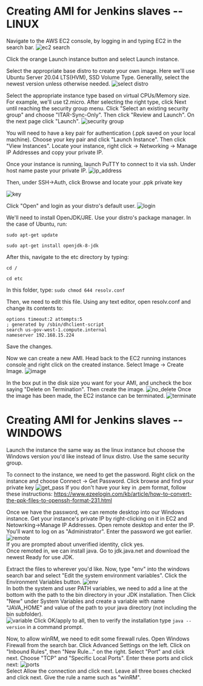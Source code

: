 

# Creating AMI for Jenkins slaves -- LINUX
Navigate to the AWS EC2 console, by logging in and typing EC2 in the search bar.
![ec2 search](images/ec2_search.png)

Click the orange Launch instance button and select Launch instance.

Select the appropriate base distro to create your own image. Here we'll use Ubuntu Server 20.04 LTS(HVM), SSD Volume Type. Generallly, select the newest version unless otherwise needed.
![select distro](images/select_distro.png)

Select the appropriate instance type based on virtual CPUs/Memory size. For example, we'll use t2.micro. After selecting the right type, click Next until reaching the security group menu.
Click "Select an existing security group" and choose "ITAR-Sync-Only". Then click "Review and Launch". On the next page click "Launch".
![security group](images/security_group.png)

You will need to have a key pair for authentication (.ppk saved on your local machine). Choose your key pair and click "Launch Instance". Then click "View Instances". Locate your instance, right click -> Networking -> Manage IP Addresses and copy your private IP.

Once your instance is running, launch PuTTY to connect to it via ssh. Under host name paste your private IP. 
![ip_address](images/ip_address.png)

Then, under SSH->Auth, click Browse and locate your .ppk private key

![key](images/key.png)

Click "Open" and login as your distro's default user.
![login](images/login.png)

We'll need to install OpenJDK/JRE. Use your distro's package manager. In the case of Ubuntu, run:

`sudo apt-get update`

`sudo apt-get install openjdk-8-jdk`

After this, navigate to the etc directory by typing: 

`cd /`

`cd etc`

In this folder, type: 
`sudo chmod 644 resolv.conf`

Then, we need to edit this file. Using any text editor, open resolv.conf and change its contents to:


`options timeout:2 attempts:5`  
`; generated by /sbin/dhclient-script`  
`search us-gov-west-1.compute.internal`  
`nameserver 192.168.15.224`

Save the changes.

Now we can create a new AMI. Head back to the EC2 running instances console and right click on the created instance. Select Image -> Create Image.
![image](images/create_image.png)


In the box put in the disk size you want for your AMI, and uncheck the box saying "Delete on Termination". Then create the image.
![no_delete](images/no_delete.png)
Once the image has been made, the EC2 instance can be terminated.
![terminate](images/terminate.png)







# Creating AMI for Jenkins slaves -- WINDOWS

Launch the instance the same way as the linux instance but choose the Windows version you'd like instead of linux distro. Use the same security group.

To connect to the instance, we need to get the password. Right click on the instance and choose Connect -> Get Password. Click browse and find your private key 
![get_pass](images/get_password.png)
If you don't have your key in .pem format, follow these instructions:
https://www.ezeelogin.com/kb/article/how-to-convert-the-ppk-files-to-openssh-format-231.html


Once we have the password, we can remote desktop into our Windows instance.
Get your instance's private IP by right-clicking on it in EC2 and Netowrking->Manage IP Addresses. Open remote desktop and enter the IP. You'll want to log on as "Administrator". Enter the password we got earlier. 
![remote](images/remote.png)  
If you are prompted about unverified identity, click yes.  
Once remoted in, we can install java. Go to jdk.java.net and download the newest Ready for use JDK.

Extract the files to wherever you'd like. Now, type "env" into the windows search bar and select "Edit the system environment variables". Click the Environment Variables button.
![env](images/env.png)  
 In both the system and user PATH variables, we need to add a line at the bottom with the path to the bin directory in your JDK installation. Then Click "New" under System Variables and create a variable with name "JAVA_HOME" and value of the path to your java directory (not including the bin subfolder).  
 ![variable](images/variable.png)
 Click OK/apply to all, then to verify the installation type `java --version` in a command prompt.  
   
 Now, to allow winRM, we need to edit some firewall rules. Open Windows Firewall from the search bar. Click Advanced Settings on the left. Click on "Inbound Rules", then "New Rule..." on the right. Select "Port" and click next. Choose "TCP" and "Specific Local Ports". Enter these ports and click next:
 ![ports](images/ports.png)  
 Select Allow the connection and click next. Leave all three boxes checked and click next. Give the rule a name such as "winRM".